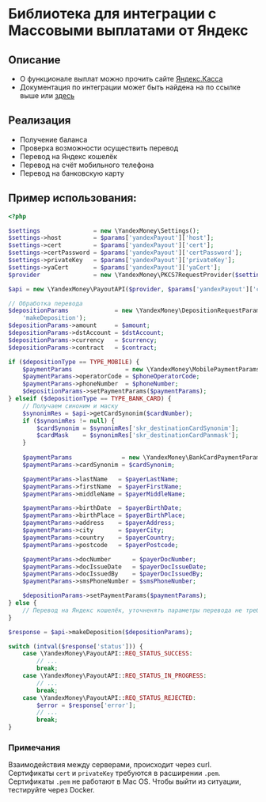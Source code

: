 # Библиотека для интеграции с Массовыми выплатами от Яндекс

## Описание
* О функционале выплат можно прочить сайте [Яндекс.Касса](https://kassa.yandex.ru/payouts)
* Документация по интеграции может быть найдена на по ссылке выше или [здесь](https://tech.yandex.ru/money/doc/payment-solution/payout/intro-docpage/) 

## Реализация
* Получение баланса
* Проверка возможности осуществить перевод
* Перевод на Яндекс кошелёк
* Перевод на счёт мобильного телефона
* Перевод на банковскую карту

## Пример использования:
```php
<?php

$settings               = new \YandexMoney\Settings();
$settings->host         = $params['yandexPayout']['host'];
$settings->cert         = $params['yandexPayout']['cert'];
$settings->certPassword = $params['yandexPayout']['certPassword'];
$settings->privateKey   = $params['yandexPayout']['privateKey'];
$settings->yaCert       = $params['yandexPayout']['yaCert'];
$provider               = new \YandexMoney\PKCS7RequestProvider($settings);

$api = new \YandexMoney\PayoutAPI($provider, $params['yandexPayout']['cardSynonimUrl']);

// Обработка перевода
$depositionParams             = new \YandexMoney\DepositionRequestParams($agentId, $clientOrderId,
    'makeDeposition');
$depositionParams->amount     = $amount;
$depositionParams->dstAccount = $dstAccount;
$depositionParams->currency   = $currency;
$depositionParams->contract   = $contract;

if ($depositionType == TYPE_MOBILE) {
    $paymentParams               = new \YandexMoney\MobilePaymentParams();
    $paymentParams->operatorCode = $phoneOperatorCode;
    $paymentParams->phoneNumber  = $phoneNumber;
    $depositionParams->setPaymentParams($paymentParams);
} elseif ($depositionType == TYPE_BANK_CARD) {
    // Получаем синоним и маску
    $synonimRes = $api->getCardSynonim($cardNumber);
    if ($synonimRes != null) {
        $cardSynonim = $synonimRes['skr_destinationCardSynonim'];
        $cardMask    = $synonimRes['skr_destinationCardPanmask'];
    }
    
    $paymentParams              = new \YandexMoney\BankCardPaymentParams();
    $paymentParams->cardSynonim = $cardSynonim;

    $paymentParams->lastName   = $payerLastName;
    $paymentParams->firstName  = $payerFirstName;
    $paymentParams->middleName = $payerMiddleName;

    $paymentParams->birthDate  = $payerBirthDate;
    $paymentParams->birthPlace = $payerBirthPlace;
    $paymentParams->address    = $payerAddress;
    $paymentParams->city       = $payerCity;
    $paymentParams->country    = $payerCountry;
    $paymentParams->postcode   = $payerPostcode;

    $paymentParams->docNumber      = $payerDocNumber;
    $paymentParams->docIssueDate   = $payerDocIssueDate;
    $paymentParams->docIssuedBy    = $payerDocIssuedBy;
    $paymentParams->smsPhoneNumber = $smsPhoneNumber;

    $depositionParams->setPaymentParams($paymentParams);
} else {
    // Перевод на Яндекс кошелёк, уточненять параметры перевода не требуется
}

$response = $api->makeDeposition($depositionParams);

switch (intval($response['status'])) {
    case \YandexMoney\PayoutAPI::REQ_STATUS_SUCCESS:
        // ...
        break;
    case \YandexMoney\PayoutAPI::REQ_STATUS_IN_PROGRESS:
        // ...
        break;
    case \YandexMoney\PayoutAPI::REQ_STATUS_REJECTED:
        $error = $response['error'];
        // ...
        break;
}
```

### Примечания
Взаимодействия между серверами, происходит через curl.
Сертификаты `cert` и `privateKey` требуются в расширении `.pem`.
Сертификаты `.pem` не работают в Mac OS.
Чтобы выйти из ситуации, тестируйте через Docker.
